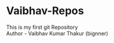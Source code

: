 # Vaibhav-Repos
This is my first git Repository
<br>
Author - Vaibhav Kumar Thakur (bignner)
<!-- cd -> change directory -->